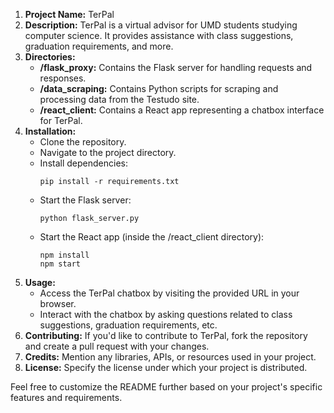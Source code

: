 1. **Project Name:** TerPal
2. **Description:** TerPal is a virtual advisor for UMD students studying computer science. It provides assistance with class suggestions, graduation requirements, and more.
3. **Directories:**
   - **/flask_proxy:** Contains the Flask server for handling requests and responses.
   - **/data_scraping:** Contains Python scripts for scraping and processing data from the Testudo site.
   - **/react_client:** Contains a React app representing a chatbox interface for TerPal.
4. **Installation:**
   - Clone the repository.
   - Navigate to the project directory.
   - Install dependencies:
     ```
     pip install -r requirements.txt
     ```
   - Start the Flask server:
     ```
     python flask_server.py
     ```
   - Start the React app (inside the /react_client directory):
     ```
     npm install
     npm start
     ```
5. **Usage:**
   - Access the TerPal chatbox by visiting the provided URL in your browser.
   - Interact with the chatbox by asking questions related to class suggestions, graduation requirements, etc.
6. **Contributing:** If you'd like to contribute to TerPal, fork the repository and create a pull request with your changes.
7. **Credits:** Mention any libraries, APIs, or resources used in your project.
8. **License:** Specify the license under which your project is distributed.

Feel free to customize the README further based on your project's specific features and requirements.
